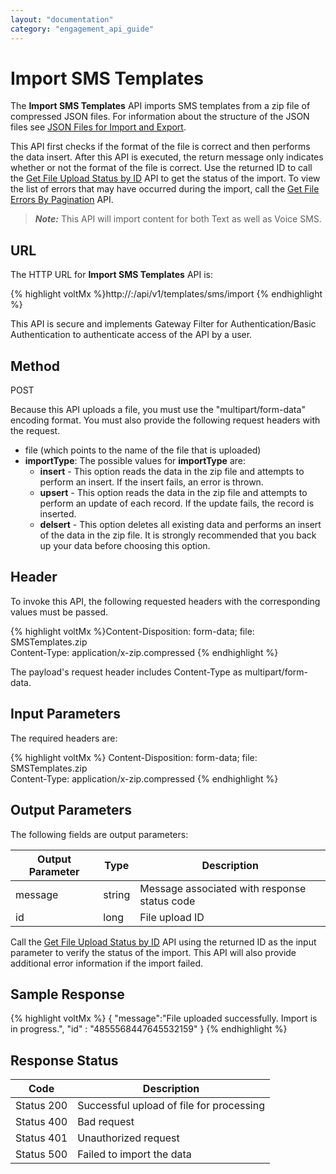 ```yaml
---
layout: "documentation"
category: "engagement_api_guide"
---
```


# Import SMS Templates

The **Import SMS Templates** API imports SMS templates from a zip file of compressed JSON files. For information about the structure of the JSON files see [JSON Files for Import and Export](../JSON_Files.html).

This API first checks if the format of the file is correct and then performs the data insert. After this API is executed, the return message only indicates whether or not the format of the file is correct. Use the returned ID to call the [Get File Upload Status by ID](../REST_API_Administration/Get_File_Upload_Status_by_ID.html) API to get the status of the import. To view the list of errors that may have occurred during the import, call the [Get File Errors By Pagination](../REST_API_Administration/Get_File_Errors_By_Pagination.html) API.

> **_Note:_** This API will import content for both Text as well as Voice SMS.

## URL

The HTTP URL for **Import SMS Templates** API is:

{% highlight voltMx %}http://<host>:<port>/api/v1/templates/sms/import
{% endhighlight %}

This API is secure and implements Gateway Filter for Authentication/Basic Authentication to authenticate access of the API by a user.

## Method

POST

Because this API uploads a file, you must use the "multipart/form-data" encoding format. You must also provide the following request headers with the request.

- file (which points to the name of the file that is uploaded)
- **importType**: The possible values for **importType** are:
  - **insert** - This option reads the data in the zip file and attempts to perform an insert. If the insert fails, an error is thrown.
  - **upsert** - This option reads the data in the zip file and attempts to perform an update of each record. If the update fails, the record is inserted.
  - **delsert** - This option deletes all existing data and performs an insert of the data in the zip file. It is strongly recommended that you back up your data before choosing this option.

## Header

To invoke this API, the following requested headers with the corresponding values must be passed.

{% highlight voltMx %}Content-Disposition: form-data; file: SMSTemplates.zip  
Content-Type: application/x-zip.compressed
{% endhighlight %}

The payload's request header includes Content-Type as multipart/form-data.

## Input Parameters

The required headers are:

{% highlight voltMx %}
Content-Disposition: form-data; file: SMSTemplates.zip  
Content-Type: application/x-zip.compressed
{% endhighlight %}

## Output Parameters

The following fields are output parameters:

| Output Parameter | Type   | Description                                  |
| ---------------- | ------ | -------------------------------------------- |
| message          | string | Message associated with response status code |
| id               | long   | File upload ID                               |

Call the [Get File Upload Status by ID](../REST_API_Administration/Get_File_Upload_Status_by_ID.html) API using the returned ID as the input parameter to verify the status of the import. This API will also provide additional error information if the import failed.

## Sample Response

{% highlight voltMx %}
{
"message":"File uploaded successfully. Import is in progress.",
"id" : "4855568447645532159"
}
{% endhighlight %}

## Response Status

| Code       | Description                              |
| ---------- | ---------------------------------------- |
| Status 200 | Successful upload of file for processing |
| Status 400 | Bad request                              |
| Status 401 | Unauthorized request                     |
| Status 500 | Failed to import the data                |
